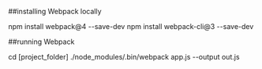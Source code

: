 ##installing Webpack locally

npm install webpack@4 --save-dev
npm install webpack-cli@3 --save-dev


##running Webpack

cd [project_folder]
./node_modules/.bin/webpack app.js --output out.js
